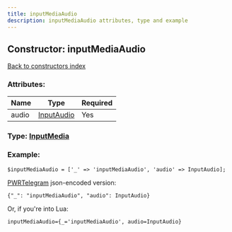 ```yaml
---
title: inputMediaAudio
description: inputMediaAudio attributes, type and example
---
```

## Constructor: inputMediaAudio  
[Back to constructors index](index.md)



### Attributes:

| Name     |    Type       | Required |
|----------|---------------|----------|
|audio|[InputAudio](../types/InputAudio.md) | Yes|



### Type: [InputMedia](../types/InputMedia.md)


### Example:

```
$inputMediaAudio = ['_' => 'inputMediaAudio', 'audio' => InputAudio];
```  

[PWRTelegram](https://pwrtelegram.xyz) json-encoded version:

```
{"_": "inputMediaAudio", "audio": InputAudio}
```


Or, if you're into Lua:  


```
inputMediaAudio={_='inputMediaAudio', audio=InputAudio}

```


